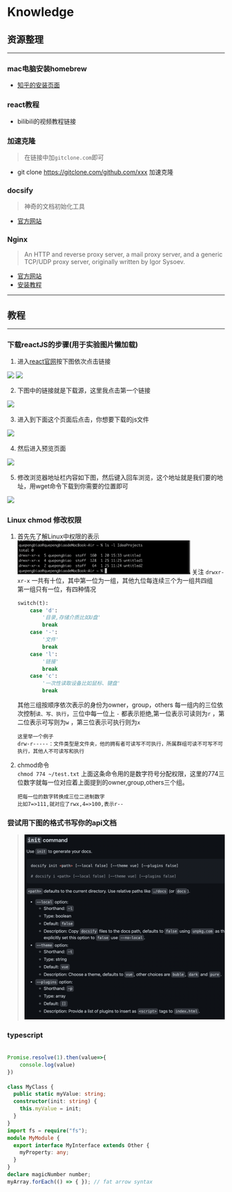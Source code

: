 # Knowledge

## 资源整理

---

### mac电脑安装homebrew

* <a href='https://zhuanlan.zhihu.com/p111014448' target='_blank' rel='noferer'>知乎的安装页面</a>

### react教程

* <a>bilibili的视频教程链接</a>

### 加速克隆

>在链接中加`gitclone.com`即可

* git clone <https://gitclone.com/github.com/xxx> 加速克隆

### docsify

>神奇的文档初始化工具

* <a href='https://docsify.js.org/#/' target='_blank' rel='noreferer'>官方网站</a>

### Nginx

>An HTTP and reverse proxy server, a mail proxy server, and a generic TCP/UDP proxy server, originally written by Igor Sysoev.

* <a href='http://nginx.org/en/' target='_blank' rel='noreferer'>官方网站</a>
* [安装教程](https://www.runoob.com/linux/nginx-install-setup.html)

---

## 教程

---

### 下载reactJS的步骤(用于实验图片懒加载)

1. 进入<a href='https://reactjs.org/'>react官网</a>按下图依次点击链接
   
<img data-src='/mdFiles/knowlage/images/001.png' src='/mdFiles/knowlage/images/001.png' />
<img data-src='/mdFiles/knowlage/images/002.png' src='/mdFiles/knowlage/images/001.png' />

2. 下图中的链接就是下载源，这里我点击第一个链接
   
<img data-src='/mdFiles/knowlage/images/003.png' src='/mdFiles/knowlage/images/001.png' />

3. 进入到下面这个页面后点击，你想要下载的js文件

<img data-src='/mdFiles/knowlage/images/004.png' src='/mdFiles/knowlage/images/001.png'/>

4. 然后进入预览页面

<img data-src='/mdFiles/knowlage/images/005.png' src='/mdFiles/knowlage/images/001.png'/>

5. 修改浏览器地址栏内容如下图，然后键入回车浏览，这个地址就是我们要的地址，用wget命令下载到你需要的位置即可

<img data-src='/mdFiles/knowlage/images/006.png' src='/mdFiles/knowlage/images/001.png'/>

### Linux chmod 修改权限

1. 首先先了解Linux中权限的表示
    <img src='/mdFiles/knowlage/images/008.png' width='400px'/>
    关注 `drwxr-xr-x`
    一共有十位，其中第一位为一组，其他九位每连续三个为一组共四组<br/>
    第一组只有一位，有四种情况

    ```python
    switch(t):
        case 'd':
            '目录,存储介质比如U盘'
            break
        case '-':
            '文件'
            break
        case 'l':
            '链接'
            break
        case 'c':
            '一次性读取设备比如鼠标、键盘'
            break
    ```

    其他三组按顺序依次表示的身份为owner，group，others
    每一组内的三位依次控制`读、写、执行`，三位中每一位上 `-` 都表示拒绝,第一位表示可读则为`r` ，第二位表示可写则为`w` ，第三位表示可执行则为`x`

    ```
    这里举一个例子
    drw-r-----：文件类型是文件夹，他的拥有者可读写不可执行，所属群组可读不可写不可执行，其他人不可读写和执行
    ```

2. chmod命令<br/>
   `chmod 774 ~/test.txt`
   上面这条命令用的是数字符号分配权限，这里的774三位数字就每一位对应着上面提到的owner,group,others三个组。

   ```
   把每一位的数字转换成三位二进制数字
   比如7=>111,就对应了rwx,4=>100,表示r--
   ```

### 尝试用下图的格式书写你的api文档

> ![](/mdFiles/knowlage/images/trtr.png)

### typescript

```ts

Promise.resolve(1).then(value=>{
    console.log(value)
})

class MyClass {
  public static myValue: string;
  constructor(init: string) {
    this.myValue = init;
  }
}
import fs = require("fs");
module MyModule {
  export interface MyInterface extends Other {
    myProperty: any;
  }
}
declare magicNumber number;
myArray.forEach(() => { }); // fat arrow syntax

```
